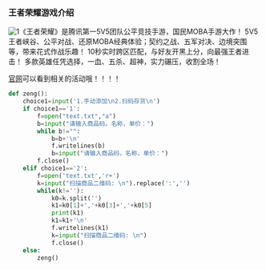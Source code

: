 ### 王者荣耀游戏介绍

![1](C:\Users\陶某\OneDrive\桌面\2022003147陶俊杰markdown\images\1.png)《王者荣耀》是腾讯第一5V5团队公平竞技手游，国民MOBA手游大作！ 5V5王者峡谷、公平对战、还原MOBA经典体验；契约之战、五军对决、边境突围等，带来花式作战乐趣！ 10秒实时跨区匹配，与好友开黑上分，向最强王者进击！ 多款英雄任凭选择，一血、五杀、超神，实力碾压，收割全场！

[官网](https://pvp.qq.com/web201605/introduce.shtml)可以看到相关的活动哦！！！！

```python
def zeng():
    choice1=input('1.手动添加\n2.扫码存货\n')
    if choice1=='1':
        f=open("text.txt","a")
        b=input("请输入商品码，名称，单价：")
        while b!="":
            b=b+'\n'
            f.writelines(b)
            b=input("请输入商品码，名称，单价：")
        f.close()
    elif choice1=='2':
        f=open('text.txt','r+')
        k=input("扫描商品二维码: \n").replace(':','')
        while(k!=''):
            k0=k.split('')
            k1=k0[1]+','+k0[3]+','+k0[5]
            print(k1)
            k1=k1+'\n'
            f.writelines(k1)
            k=input("扫描商品二维码: \n")
            f.close()
    else:
        zeng()
```

